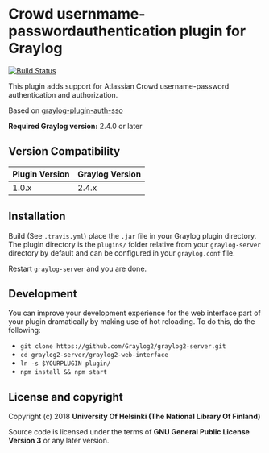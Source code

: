 # Crowd usernmame-passwordauthentication plugin for Graylog

[![Build Status](https://travis-ci.org/natlibfi/graylog-plugin-auth-crowd-userpass.svg?branch=master)](https://travis-ci.org/natlibfi/graylog-plugin-auth-crowd-userpass)

This plugin adds support for Atlassian Crowd username-password authentication and authorization.

Based on [graylog-plugin-auth-sso](https://github.com/graylog2/graylog-plugin-auth-sso)

**Required Graylog version:** 2.4.0 or later

Version Compatibility
---------------------

| Plugin Version | Graylog Version |
| -------------- | --------------- |
| 1.0.x          | 2.4.x           |

Installation
------------

Build (See `.travis.yml`) place the `.jar` file in your Graylog plugin directory. The plugin directory
is the `plugins/` folder relative from your `graylog-server` directory by default
and can be configured in your `graylog.conf` file.

Restart `graylog-server` and you are done.

Development
-----------

You can improve your development experience for the web interface part of your plugin
dramatically by making use of hot reloading. To do this, do the following:

* `git clone https://github.com/Graylog2/graylog2-server.git`
* `cd graylog2-server/graylog2-web-interface`
* `ln -s $YOURPLUGIN plugin/`
* `npm install && npm start`

## License and copyright

Copyright (c) 2018 **University Of Helsinki (The National Library Of Finland)**

Source code is licensed under the terms of **GNU General Public License Version 3** or any later version.
